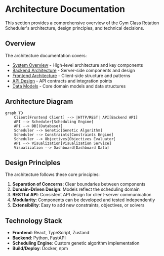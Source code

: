 # Architecture Documentation

This section provides a comprehensive overview of the Gym Class Rotation Scheduler's architecture, design principles, and technical decisions.

## Overview

The architecture documentation covers:

- [System Overview](system-overview.md) - High-level architecture and key components
- [Backend Architecture](backend-architecture.md) - Server-side components and design
- [Frontend Architecture](frontend-architecture.md) - Client-side structure and patterns
- [API Design](api-design.md) - API contracts and integration points
- [Data Models](data-models.md) - Core domain models and data structures

## Architecture Diagram

```mermaid
graph TD
    Client[Frontend Client] --> |HTTP/REST| API[Backend API]
    API --> Scheduler[Scheduling Engine]
    API --> DB[(Database)]
    Scheduler --> Genetic[Genetic Algorithm]
    Scheduler --> Constraints[Constraints Engine]
    Scheduler --> Objectives[Objectives Evaluator]
    API --> Visualization[Visualization Service]
    Visualization --> Dashboard[Dashboard Data]
```

## Design Principles

The architecture follows these core principles:

1. **Separation of Concerns**: Clear boundaries between components
2. **Domain-Driven Design**: Models reflect the scheduling domain
3. **RESTful API**: Consistent API design for client-server communication
4. **Modularity**: Components can be developed and tested independently
5. **Extensibility**: Easy to add new constraints, objectives, or solvers

## Technology Stack

- **Frontend**: React, TypeScript, Zustand
- **Backend**: Python, FastAPI
- **Scheduling Engine**: Custom genetic algorithm implementation
- **Build/Deploy**: Docker, npm
